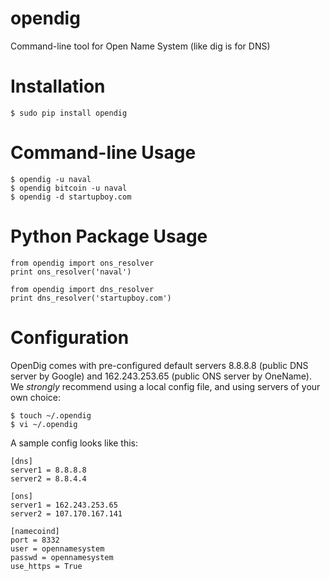 opendig
=======

Command-line tool for Open Name System (like dig is for DNS)

Installation
=======

```
$ sudo pip install opendig
```

Command-line Usage
=======

```
$ opendig -u naval
$ opendig bitcoin -u naval
$ opendig -d startupboy.com
```

Python Package Usage
=======
```
from opendig import ons_resolver
print ons_resolver('naval')

from opendig import dns_resolver
print dns_resolver('startupboy.com')
```

Configuration
=======

OpenDig comes with pre-configured default servers 8.8.8.8 (public DNS server by Google) and 162.243.253.65 (public ONS server by OneName). We *strongly* recommend using a local config file, and using servers of your own choice:

```
$ touch ~/.opendig
$ vi ~/.opendig
```
A sample config looks like this:

```
[dns]
server1 = 8.8.8.8
server2 = 8.8.4.4

[ons]
server1 = 162.243.253.65
server2 = 107.170.167.141

[namecoind]
port = 8332
user = opennamesystem
passwd = opennamesystem
use_https = True
```
